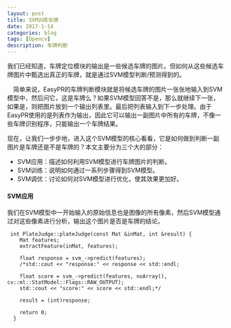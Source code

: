 ```yaml
---
layout: post
title: SVM训练车牌
date: 2017-1-14
categories: blog
tags: [Opencv]
description: 车牌判断
---
```



我们已经知道，车牌定位模块的输出是一些候选车牌的图片。但如何从这些候选车牌图片中甄选出真正的车牌，就是通过SVM模型判断/预测得到的。   

　简单来说，EasyPR的车牌判断模块就是将候选车牌的图片一张张地输入到SVM模型中，然后问它，这是车牌么？如果SVM模型回答不是，那么就继续下一张，如果是，则把图片放到一个输出列表里。最后把列表输入到下一步处理。由于EasyPR使用的是列表作为输出，因此它可以输出一副图片中所有的车牌，不像一些车牌识别程序，只能输出一个车牌结果。

现在，让我们一步步地，进入这个SVM模型的核心看看，它是如何做到判断一副图片是车牌还是不是车牌的？本文主要分为三个大的部分：

- SVM应用：描述如何利用SVM模型进行车牌图片的判断。
- SVM训练：说明如何通过一系列步骤得到SVM模型。
- SVM调优：讨论如何对SVM模型进行优化，使其效果更加好。  

#### SVM应用      
我们在SVM模型中一开始输入的原始信息也是图像的所有像素，然后SVM模型通过对这些像素进行分析，输出这个图片是否是车牌的结论。     

```
 int PlateJudge::plateJudge(const Mat &inMat, int &result) {
    Mat features;
    extractFeature(inMat, features);

    float response = svm_->predict(features);
    /*std::cout << "response:" << response << std::endl;

    float score = svm_->predict(features, noArray(), cv::ml::StatModel::Flags::RAW_OUTPUT);
    std::cout << "score:" << score << std::endl;*/

    result = (int)response;

    return 0;
  }
```








 